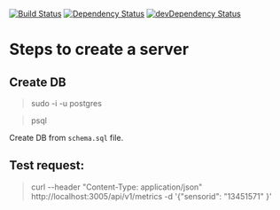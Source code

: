 <a href="https://travis-ci.org/4-life/meters-data-api"><img src="https://travis-ci.org/4-life/meters-data-api.svg" alt="Build Status"></a>
<a href="https://david-dm.org/4-life/meters-data-api"><img src="https://david-dm.org/4-life/meters-data-api.svg" alt="Dependency Status"></a>
<a href="https://david-dm.org/4-life/meters-data-api/?type=dev"><img src="https://david-dm.org/4-life/meters-data-api/dev-status.svg" alt="devDependency Status"></a>

# Steps to create a server

## Create DB

> sudo -i -u postgres

> psql

Create DB from `schema.sql` file.

## Test request:

> curl --header "Content-Type: application/json" http://localhost:3005/api/v1/metrics -d '{"sensorid": "13451571" }'
